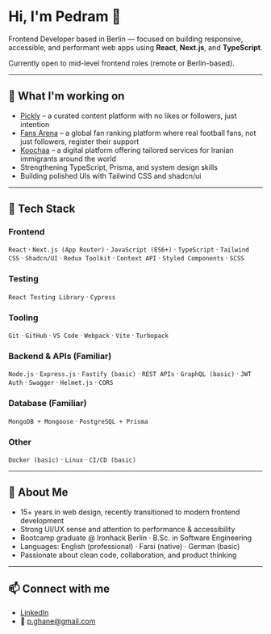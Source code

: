 # Hi, I'm Pedram 👋

Frontend Developer based in Berlin — focused on building responsive, accessible, and performant web apps using **React**, **Next.js**, and **TypeScript**.

Currently open to mid-level frontend roles (remote or Berlin-based).

---

## 🚀 What I'm working on

- [Pickly](https://pickly-alpha.vercel.app) – a curated content platform with no likes or followers, just intention  
- [Fans Arena](https://fansarena.netlify.app) – a global fan ranking platform where real football fans, not just followers, register their support  
- [Koochaa](https://koochaa.com) – a digital platform offering tailored services for Iranian immigrants around the world  
- Strengthening TypeScript, Prisma, and system design skills  
- Building polished UIs with Tailwind CSS and shadcn/ui  

---

## 🧰 Tech Stack

### Frontend  
`React` · `Next.js (App Router)` · `JavaScript (ES6+)` · `TypeScript` · `Tailwind CSS` · `Shadcn/UI` · `Redux Toolkit` · `Context API` · `Styled Components` · `SCSS`

### Testing  
`React Testing Library` · `Cypress`

### Tooling  
`Git` · `GitHub` · `VS Code` · `Webpack` · `Vite` · `Turbopack`

### Backend & APIs (Familiar)  
`Node.js` · `Express.js` · `Fastify (basic)` · `REST APIs` · `GraphQL (basic)` · `JWT Auth` · `Swagger` · `Helmet.js` · `CORS`

### Database (Familiar)  
`MongoDB + Mongoose` · `PostgreSQL + Prisma`

### Other  
`Docker (basic)` · `Linux` · `CI/CD (basic)`

---

## 📍 About Me

- 15+ years in web design, recently transitioned to modern frontend development  
- Strong UI/UX sense and attention to performance & accessibility  
- Bootcamp graduate @ Ironhack Berlin · B.Sc. in Software Engineering  
- Languages: English (professional) · Farsi (native) · German (basic)  
- Passionate about clean code, collaboration, and product thinking  

---

## 📫 Connect with me

- [LinkedIn](https://www.linkedin.com/in/pediland/)  
- 📧 p.ghane@gmail.com  
